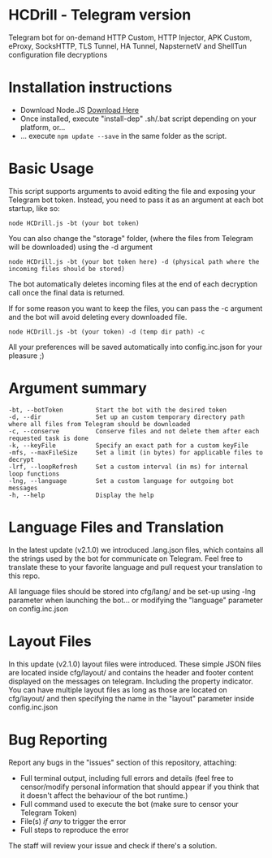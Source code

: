# HCDrill - Telegram version
Telegram bot for on-demand HTTP Custom, HTTP Injector, APK Custom, eProxy, SocksHTTP, TLS Tunnel, HA Tunnel, NapsternetV and ShellTun configuration file decryptions

# Installation instructions
- Download Node.JS [Download Here](https://nodejs.org/en/download/ "Node.JS Download")
- Once installed, execute "install-dep" .sh/.bat script depending on your platform, or...
- ... execute `npm update --save` in the same folder as the script.

# Basic Usage
This script supports arguments to avoid editing the file and exposing your Telegram bot token. Instead, you need to pass it as an argument at each bot startup, like so:

`node HCDrill.js -bt (your bot token)`

You can also change the "storage" folder, (where the files from Telegram will be downloaded) using the -d argument

`node HCDrill.js -bt (your bot token here) -d (physical path where the incoming files should be stored)`

The bot automatically deletes incoming files at the end of each decryption call once the final data is returned.

If for some reason you want to keep the files, you can pass the -c argument and the bot will avoid deleting every downloaded file.

`node HCDrill.js -bt (your token) -d (temp dir path) -c`

All your preferences will be saved automatically into config.inc.json for your pleasure ;)

# Argument summary

```
-bt, --botToken         Start the bot with the desired token
-d, --dir               Set up an custom temporary directory path where all files from Telegram should be downloaded
-c, --conserve          Conserve files and not delete them after each requested task is done
-k, --keyFile           Specify an exact path for a custom keyFile
-mfs, --maxFileSize     Set a limit (in bytes) for applicable files to decrypt
-lrf, --loopRefresh     Set a custom interval (in ms) for internal loop functions
-lng, --language        Set a custom language for outgoing bot messages
-h, --help              Display the help
```

# Language Files and Translation
In the latest update (v2.1.0) we introduced .lang.json files, which contains all the strings used by the bot for communicate on Telegram. Feel free to translate these to your favorite language and pull request your translation to this repo.

All language files should be stored into cfg/lang/ and be set-up using -lng parameter when launching the bot... or modifying the "language" parameter on config.inc.json

# Layout Files
In this update (v2.1.0) layout files were introduced. These simple JSON files are located inside cfg/layout/ and contains the header and footer content displayed on the messages on telegram. Including the property indicator. You can have multiple layout files as long as those are located on cfg/layout/ and then specifying the name in the "layout" parameter inside config.inc.json

# Bug Reporting
Report any bugs in the "issues" section of this repository, attaching:
- Full terminal output, including full errors and details (feel free to censor/modify personal information that should appear if you think that it doesn't affect the behaviour of the bot runtime.)
- Full command used to execute the bot (make sure to censor your Telegram Token)
- File(s) *if any* to trigger the error
- Full steps to reproduce the error

The staff will review your issue and check if there's a solution.